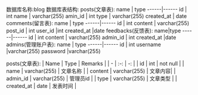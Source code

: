 数据库名称:blog
数据库表结构:
posts(文章表):
name | type
------|------
id | int
name | varchar(255)
amin_id | int
type | varchar(255)
created_at | date
comments(留言表):
name | type
------|------
id | int
content | varchar(255)
post_id | int
user_id |int
created_at |date
feedbacks(反馈表):
name|type
------|------
id | int
content | varchar(255)
admin_id | int
created_at |date
admins(管理账户表):
name | type
------|------
id | int
username |varchar(255)
password |varchar(255)

posts(文章表):
| Name | Type | Remarks |
| - | :-: | -: |
| id | int | not null |
| name | varchar(255) | 文章名称 |
| content | varchar(255) | 文章内容|
| admin_id | varchar(255) | 管理员id |
| type | varchar(255) | 文章类型 |
| created_at | date | 发表时间 |
